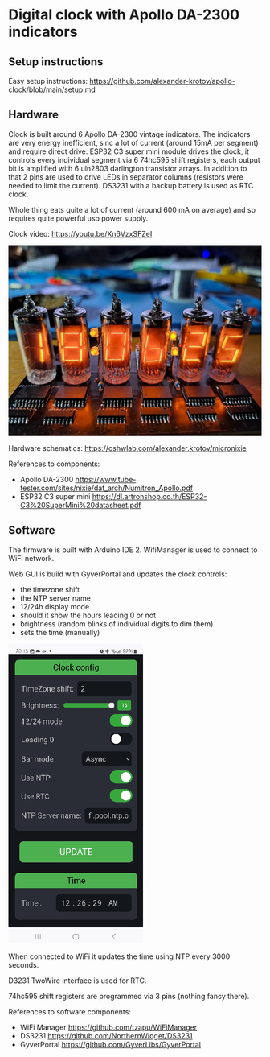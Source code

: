 # Digital clock with Apollo DA-2300 indicators

## Setup instructions

Easy setup instructions: https://github.com/alexander-krotov/apollo-clock/blob/main/setup.md

## Hardware

Clock is built around 6 Apollo DA-2300 vintage indicators. The indicators are very energy inefficient, sinc a lot of current (around 15mA per segment) and require direct drive.
ESP32 C3 super mini module drives the clock, it controls every individual segment via 6 74hc595 shift registers, each output bit is amplified with 6 uln2803 darlington transistor arrays.
In addition to that 2 pins are used to drive LEDs in separator columns (resistors were needed to limit the current).
DS3231 with a backup battery is used as RTC clock.

Whole thing eats quite a lot of current (around 600 mA on average) and so requires quite powerful usb power supply.

Clock video:
https://youtu.be/Xn6VzxSFZeI

![clock text](https://github.com/alexander-krotov/apollo-clock/blob/main/clock.jpg?raw=true)

Hardware schematics:
https://oshwlab.com/alexander.krotov/micronixie

References to components:
- Apollo DA-2300 https://www.tube-tester.com/sites/nixie/dat_arch/Numitron_Apollo.pdf
- ESP32 C3 super mini https://dl.artronshop.co.th/ESP32-C3%20SuperMini%20datasheet.pdf

## Software

The firmware is built with Arduino IDE 2.
WifiManager is used to connect to WiFi network.

Web GUI is build with GyverPortal and updates the clock controls:
- the timezone shift
- the NTP server name
- 12/24h display mode
- should it show the hours leading 0 or not
- brightness (random blinks of individual digits to dim them)
- sets the time (manually) 

![clock text](https://github.com/alexander-krotov/apollo-clock/blob/main/config.png?raw=true)

When connected to WiFi it updates the time using NTP every 3000 seconds.

D3231 TwoWire interface is used for RTC.

74hc595 shift registers are programmed via 3 pins (nothing fancy there).

References to software components:
- WiFi Manager https://github.com/tzapu/WiFiManager
- DS3231 https://github.com/NorthernWidget/DS3231
- GyverPortal https://github.com/GyverLibs/GyverPortal
